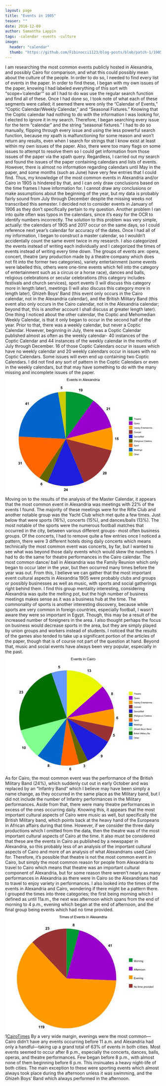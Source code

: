 ```yaml
---
layout: page
title: "Events in 1905"
teaser: ""
date: 2016-12-09
author: Samantha Lappin
tags: -calendar -events -culture
image:
  header: "calendar"
  thumb: "https://github.com/Fibinocci1123/blog-posts/blob/patch-1/1905-12-01-3c.jpg"
---
```

I am researching the most common events publicly hosted in Alexandria, and possibly Cairo for comparison, and what this could possibly mean about the culture of the people. In order to do so, I needed to find every list of events in the paper. In order to find these, I began with my own issues of the paper, knowing I had labeled everything of this sort with “scope=’calendar’” so all I had to do was use the regular search function and find all of these. Once I had done so, I took note of what each of these segments were called; it seemed there were only the “Calendar of Events,” “Coptic Calendar/Weekly Calendar,” and “Seasonal Fixtures.” Knowing that the Coptic calendar had nothing to do with the information I was looking for, I elected to ignore it in my search. Therefore, I began searching every issue for the term “calendar” and the string “seasonal fixtures.” I had to do so manually, flipping through every issue and using the less powerful search function, because my xpath is malfunctioning for some reason and won’t return any results, even when I search for strings that I know exist at least within my own issues of the paper. Also, there were too many flags on some issues to attempt to resolve them so I could get information from those issues of the paper via the xpath query. Regardless, I carried out my search and found the issues of the paper containing calendars and lists of events.
However, there is almost no information regarding calendars until May in the paper, and some months (such as June) have very few entries that I could find. Thus, my knowledge of the most common events in Alexandria and/or Cairo in 1905 is hindered by that, and I can only draw conclusions based on the time frames I have information for. I cannot draw any conclusions or make assumptions about the beginning of the year, but my data is probably fairly sound from July through December despite the missing weeks not transcribed this semester. I decided not to consider events in January of 1906 as they don’t specifically pertain to my question. Another problem I ran into quite often was typos in the calendars, since it’s easy for the OCR to identify numbers incorrectly. The solution to this problem was very simple, actually: the calendars of 1905 and 2017 occur on the same days, so I could reference next year’s calendar for accuracy of the dates. 
Once I had all of my information, I began to construct a master calendar, so I wouldn’t accidentally count the same event twice in my research. I also categorized the events instead of writing each individually and I categorized the times of events instead of writing every time down. The groups of events are: opera, concert, theatre (any production made by a theatre company which does not fit into the former two categories), variety entertainment (some events were labelled this, others were one-time events which fell into the category of entertainment such as a circus or a horse race), dances and balls, religious celebrations or secular celebrations (this category includes festivals and church services), sport events (I will discuss this category more in length later), meetings (I will also discuss this category more in length later), Ghizeh Boys’ Band (this event only occurs in the Cairo calendar, not in the Alexandria calendar), and the British Military Band (this event also only occurs in the Cairo calendar, not in the Alexandria calendar; beyond that, this is another account I shall discuss at greater length later).
One thing I noticed about the other calendar, the Coptic and Mehomedian Weekly Calendar, is that it only began to occur in the second half of the year. Prior to that, there was a weekly calendar, but never a Coptic Calendar. However, beginning in July, there was a Coptic Calendar published almost as often as the weekly calendar- 40 instances of the Coptic Calendar and 44 instances of the weekly calendar in the months of July through December. 16 of those Coptic Calendars occur in issues which have no weekly calendar and 20 weekly calendars occur in issues with no Coptic Calendars. Some issues will even end up containing two Coptic Calendars. I did not find any sort of pattern in the Coptic Calendars or even in the weekly calendars, but that may have something to do with the many missing and incomplete issues of the paper.
![AlexandriaEvents](https://github.com/Fibinocci1123/blog-posts/blob/patch-1/graph%20(3).jpg)
Moving on to the results of the analysis of the Master Calendar, it appears that the most common event in Alexandria was meetings with 22% of the events I found. The majority of these meetings were for the Rifle Club and another notable group was the Yacht Club which met quite a few times. Just below that were sports (16%), concerts (15%), and dances/balls (13%). The most notable of the sports were the numerous football matches that occurred in the city, between various different groups- most often business groups. Of the concerts, I had to remove quite a few entries once I noticed a pattern, there were 3 different hotels doing daily concerts which means technically the most common event was concerts, by far, but I wanted to see what was beyond those daily events which would skew the numbers. I had to do the same for theatre performances in the Cairo calendar. The most common dance/ ball in Alexandria was the Family Reunion which only began to occur later in the year, but then occurred many times before the year was out. 
From this, I believe we can gather that the most important event cultural aspects in Alexandria 1905 were probably clubs and groups or possibly businesses as well as music, with sports and social gatherings right behind them. I find this group mentality interesting, considering Alexandria was quite the melting pot, but the high number of business meetings makes sense as it was a business hub at the time. The commonality of sports is another interesting discovery, because while sports are very common in foreign countries, especially football, I wasn’t aware they were so important in Egypt. Though, this may be a result of the increased number of foreigners in the area. I also thought perhaps the focus on business would decrease sports in the area, but they are simply played by union groups and workers instead of students. I noticed that the results of the games also tended to take up a significant portion of the articles of the paper, though that is of course not part of the question at hand. Beyond that, music and social events have always been very popular, especially in the past. 
![CairoEvents](https://github.com/Fibinocci1123/blog-posts/blob/patch-1/graph%20(2).jpg)
As for Cairo, the most common event was the performance of the British Military Band (24%), which suddenly cut out in early October and was replaced by an “Infantry Band” which I believe may have been simply a name change, as they occurred in the same place as the Military band, but I did not include the number of Infantry performances in the Military performances. Aside from that, there were many theatre performances in excess of the ones occurring daily.
Knowing this, it appears that the most important cultural aspects of Cairo were music as well, but specifically the British Military band, which points back at the heavy hand of the Europeans in African affairs during that time. However, if we consider the three daily productions which I omitted from the data, then the theatre was of the most important cultural aspects of Cairo at the time. It also must be considered that these are the events in Cairo as published by a newspaper in Alexandria, so this probably less of an analysis of the important cultural aspects of Cairo and more of an analysis of what Alexandrians used Cairo for. Therefore, it’s possible that theatre is not the most common event in Cairo, but simply the most common reason for people from Alexandria to travel to Cairo which means that theatre was an important cultural component of Alexandria, but for some reason there weren’t nearly as many performances in Alexandria as there were in Cairo so the Alexandrians had to travel to enjoy variety in performances.
I also looked into the times of the events in Alexandria and Cairo, wondering if there might be a pattern there. I grouped the times into three categories; the first being morning which I defined as until 11a.m., the next was afternoon which spans from the end of morning to 4 p.m., evening which began at the end of afternoon, and the final group being events which had no time provided.
![AlexandriaTimes](https://github.com/Fibinocci1123/blog-posts/blob/patch-1/graph.jpg)
1[CairoTimes](https://github.com/Fibinocci1123/blog-posts/blob/patch-1/graph%20(1).jpg)
By a very wide margin, evenings were the most common—Cairo didn’t have any events occurring before 11 a.m. and Alexandria had only a handful—taking up a grand total of 63% of events in both cities. Most events seemed to occur after 8 p.m., especially the concerts, dances, balls, operas, and theatre performances. Few began before 8 p.m., with almost none of them beginning before 6 p.m. This insinuates a heavy night-life of both cities. The main exception to these were sporting events which almost always took place during the afternoon unless it was swimming, and the Ghizeh Boys’ Band which always performed in the afternoon.
